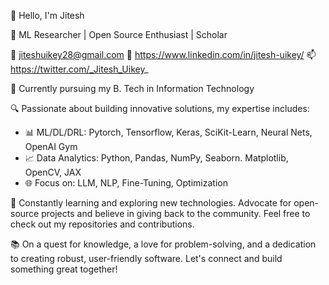👋 Hello, I'm Jitesh

🚀 ML Researcher | Open Source Enthusiast | Scholar

📧 jiteshuikey28@gmail.com
📱 https://www.linkedin.com/in/jitesh-uikey/
📫 https://twitter.com/_Jitesh_Uikey_

💼 Currently pursuing my B. Tech in  Information Technology

🔍 Passionate about building innovative solutions, my expertise includes:
- 📊 ML/DL/DRL: Pytorch, Tensorflow, Keras, SciKit-Learn, Neural Nets, OpenAI Gym
- 📈 Data Analytics: Python, Pandas, NumPy, Seaborn. Matplotlib, OpenCV, JAX
- 🌐 Focus on: LLM, NLP, Fine-Tuning, Optimization

🌱 Constantly learning and exploring new technologies. Advocate for open-source projects and believe in giving back to the community. Feel free to check out my repositories and contributions.

📚 On a quest for knowledge, a love for problem-solving, and a dedication to creating robust, user-friendly software. Let's connect and build something great together!


